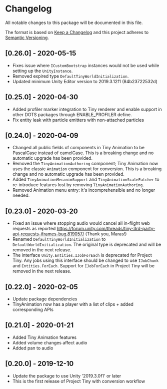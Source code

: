 # Changelog
All notable changes to this package will be documented in this file.

The format is based on [Keep a Changelog](http://keepachangelog.com/en/1.0.0/)
and this project adheres to [Semantic Versioning](http://semver.org/spec/v2.0.0.html).

## [0.26.0] - 2020-05-15
* Fixes issue where `ICustomBootstrap` instances would not be used while setting up the `UnityInstance`.
* Removed expired type `DefaultTinyWorldInitialization`.
* Updated minimum Unity Editor version to 2019.3.12f1 (84b23722532d)

## [0.25.0] - 2020-04-30
* Added profiler marker integration to Tiny renderer and enable support in other DOTS packages through ENABLE_PROFILER define.
* Fix entity leak with particle emitters with non-attached particles

## [0.24.0] - 2020-04-09
* Changed all public fields of components in Tiny Animation to be PascalCase instead of camelCase. This is a breaking change and no automatic upgrade has been provided.
* Removed the `TinyAnimationAuthoring` component; Tiny Animation now uses the classic `Animation` component for conversion. This is a breaking change and no automatic upgrade has been provided.
* Added `TinyAnimationMecanimSupport` and `TinyAnimationScalePatcher` to re-introduce features lost by removing `TinyAnimationAuthoring`.
* Removed Animation menu entry: it's incomprehensible and no longer needed.

## [0.23.0] - 2020-03-20
* Fixed an issue where stopping audio would cancel all in-flight web requests as reported https://forum.unity.com/threads/tiny-3rd-party-api-requests-iframes-bug.819057/ (Thank you, Maras!)
* Renamed `DefaultTinyWorldInitialization` to `DefaultWorldInitialization`. The original type is deprecated and will be removed in the next release.
* The interface `Unity.Entities.IJobForEach` is deprecated for Project Tiny. Any jobs using this interface should be changed to use `IJobChunk` and `Entities.ForEach`. Support for `IJobForEach` in Project Tiny will be removed in the next release.


## [0.22.0] - 2020-02-05
* Update package dependencies
* TinyAnimation now has a player with a list of clips + added corresponding APIs

## [0.21.0] - 2020-01-21
* Added Tiny Animation features
* Added volume changes affect audio
* Added pan to audio

## [0.20.0] - 2019-12-10
* Update the package to use Unity '2019.3.0f1' or later
* This is the first release of Project Tiny with conversion workflow
